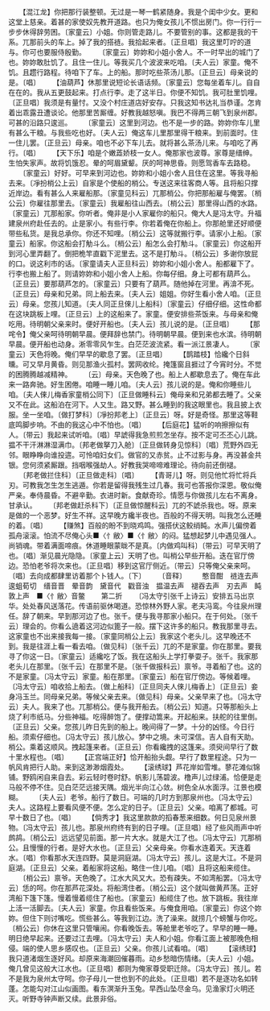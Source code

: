 <!-- { "loadSidebar": true } -->
　　【混江龙】你把那行装整顿。无过是一琴一鹤紧随身。我是个闺中少女。更和这堂上慈亲。着甚的家使奴先教开道路。也只为俺女孩儿不惯出房门。你一行行一步步休得辞劳困。〔家童云〕小姐。你则管走路儿。不要管别的事。这都是我的干系。兀那前头的车上。掉了我的搭裢。我拾起来者。〔正旦唱〕我这里叮咛的道与。你可也要服侍殷勤。
　　〔家童云〕妳妳和小姐小舍人。不一时早出的城门了也。妳妳敢肚饥了。且住一住儿。等我买几个波波来吃咱。〔夫人云〕家童。俺不饥。且趱行路程。待咱下了车。上的船。那时吃些茶汤儿那。〔正旦云〕母亲说的是。〔唱〕
　　【油葫芦】休那里说短论长语话频。〔家童云〕您每坐着车儿。自自在在的。我从五更鼓起来。打点行李。走了这半日。你便不知饥。我可肚里饥哩。〔正旦唱〕我须是有量忖。又没个村庄道店好安存。只我这知书达礼当恭谨。怎肯着出乖露丑遭谈论。他那里苦厮缠。好教我越怒嗔。我巴不得两三朝飞到泉州郡。可甚的沿路只逡巡。
　　〔家童云〕这里到河边。也不是一步的路。妳妳你车儿里有甚么干粮。与我些吃也好。〔夫人云〕俺这车儿里那里得干粮来。到前面时。住一住儿罢。〔正旦云〕母亲。咱也不必下车儿去。就将甚么茶汤儿来。与咱吃了再行。〔唱〕
　　【天下乐】咱是个嫩蕋娇枝一女人。俺那家也波尊。家尊是缙绅。生怕失家声。故将饥饿忍。晕的呵眉黛颦。厌的呵神思昏。则愿驾香车去路稳。
　　〔家童云〕好好。可早来到河边也。妳妳和小姐小舍人且住在这里。等我寻船去来。〔凈扮梢公上云〕自家是个使船的梢公。专送这来往客商人等。且将船只撑近岸边。看有甚么人来雇船那。〔家童见科云〕兀那梢公。你把那船雇与俺罢。〔梢公云〕你雇往那里去。〔家童云〕我雇船往山西去。〔梢公云〕那里得山西的水路。〔家童云〕兀那船家。你听者。俺非是小人家雇你的船只。俺大人是冯太守。升福建泉州府赴任去的。止是家小。有些行李。你若着俺在你船上。你那舱里还好顺便带些私货。是我总承你。你还不知哩。〔梢公云〕这等就搬行李。请家小上船。〔家童云〕船家。你这船会打觔斗么。〔梢公云〕船怎么会打觔斗。〔家童云〕你这船开到河心里弄翻了。倒把桅竿直戳下泥里去。这不是打觔斗。〔梢公云〕多谢你放屁的口。说这利市的话。〔家童请夫人正旦科云〕妳妳和小姐小舍人。船都雇下了。行李也搬上船了。则请妳妳和小姐小舍人上船。你每仔细。身上可都有葫芦么。〔正旦云〕要那葫芦怎的。〔家童云〕只要有了葫芦。随他掉在河里。再渰不死。〔正旦云〕母亲和兄弟。同上船去来。〔夫人云〕姐姐。你好生看小舍人咱。〔正旦云〕母亲。您孩儿知道。〔夫人同正旦倈儿上船科〕〔家童云〕仔细仔细。这性命都在这块跳板上哩。〔正旦云〕上的这船来了。家童。便安排些茶饭来。与母亲和俺吃用。待明朝父亲来时。便好开船也。〔夫人云〕孩儿说的是。〔正旦唱〕
　　【那咤令】俺父亲呵待明朝早晨。便拜辞也禁门。待明朝早晨。便到来也水滨。待明朝早晨。便开船也动身。淅零零风乍生。白茫茫波流紧。看一派江景凄人。
　　〔家童云〕天色将晚。俺们早早的歇息了罢。〔正旦唱〕
　　【鹊踏枝】恰纔个日斜曛。可又早月黄昏。则见那渔火孤村。罢网收纶。掩篷窗且捱过了今宵时分。不觉的困腾腾越减精神。
　　〔云〕母亲。天色晚了也。船上人都歇息去了。俺在车此来一路奔驰。好生困倦。咱睡一睡儿咱。〔夫人云〕孩儿说的是。俺和你睡些儿咱。〔夫人倈儿梅香家童梢公同下〕〔正旦做睡科云〕俺母亲和兄弟都去睡了。父亲又不在此。这船泊在河下。人又生。路又野。甚么睡到的我这眼里也。我且披上衣服。坐一坐咱。〔做打梦科〕〔凈扮邦老上〕〔正旦云〕呀。好是奇怪。那里这等鞋底鸣脚步响。不由的我这心中不怕也。〔唱〕
　　【后庭花】猛听的响擦擦似有人。〔带云〕我起来试听咱。〔唱〕早諕得我急煎煎怎坐存。按不定可丕丕心儿跳。揾不干汗淋淋湿满巾。〔邦老做拏刀入舱〕〔正旦做转身见惊科〕〔唱〕荒野外四无邻。眼睁睁向谁投逩。可怜咱妇女们。做官的又赤贫。止不过影与身。再没甚金共银。您何须紧厮跟。挡咽喉强劫人。好教我哭啼啼难理论。待向前还倒褪。
　　〔邦老做拦住科〕〔正旦做走科〕〔唱〕
　　【青哥儿】呀。则见他忙将忙将兵刃。可教我怎生怎生逃遁。你若是留得我残生过几春。我可也答报你深恩。敬似俺严亲。奉侍晨昏。不避辛勤。衣进时新。食献奇珍。情愿与你做孩儿左右不离身。甘承认。
　　〔邦老做赶杀科下〕〔正旦做惊醒科云〕兀的不諕杀我也。呀。原来是做的一个恶梦。好生不祥。这早晚方纔半夜也。百般的不得天明。叫我怎么还睡的着。〔唱〕
　　【赚煞】百般的盼不到晓鸡鸣。强搭伏这鲛绡盹。水声儿偏傍着孤舟滚滚。怕流不尽俺心头■〈忄敝〉■〈忄敝〉的闷。猛想起梦儿中遇见强人。尚销魂。带着满面啼痕。休道睡眼蒙眬不是真。〔内做鸡叫科〕〔带云〕可早天明了也。〔唱〕渐见晨光隐隐。〔家童上云〕天明了也。叫梢公早些开船。迭在官厅傍边。恐怕老爷将次来也。〔正旦唱〕移到这官厅侧近。〔带云〕只等俺父亲来呵。〔唱〕去向成都肆里访着那个卜钱人。〔下〕
　　〔音释〕
　　憨音酣　裢连去声　逡蛆荀切　缙音晋　晕音韵　黛音代　戳音浊　揾温去声　褪吞去声　刃去声　盹敦上声　■〈忄敝〉音鳖
　　第二折
　　〔冯太守引张千上诗云〕安排五马出京华。处处春风送落花。传语前驱休喝道。恐惊林外野人家。老夫冯鸾。今往泉州理任。辞了朝来。早到那河边了也。张千。便与我寻那家小船只。在于何处。〔张千云〕理会的。你看么遶着这河边似篦子一般。摆下这许多的船只。教我那里寻去。这家童也不出来接我每一接。〔家童同梢公上云〕我家这个老头儿。这早晚还不到。我是往涯上看一看去咱。〔做见科〕〔张千云〕兀的不是家童。你在那里。要我寻了你这一日。〔家童云〕适纔吃了饭。我在这船头上学打拳耍子。张千。我家那老头儿在那里。〔张千云〕在那里不是。〔张千做报科云〕禀爷。寻着船了也。这的不是家童。〔冯太守云〕家童。船在那里。〔家童云〕船在官厅傍边。等候着哩。〔冯太守云〕咱收拾上船去。〔做上船科〕〔正旦同夫人倈儿梅香上〕〔正旦云〕妾身冯玉兰。同母亲兄弟。等候父亲去来。〔做见科〕母亲。父亲早来了也。〔冯太守云〕夫人。我来了也。兀那梢公。便与我开船去。〔梢公云〕知道。只等那船头上烧了利市纸马。分些神福。吃得醉饱了。便撑动篙来。开起船来。扶舵的往里倒。〔正旦云〕父亲。您孩儿昨日先到的船上。晚间得了一梦。十分的凶怪。今日行船。须索仔细也。〔冯太守云〕孩儿放心。梦中之境。未可深信。吉人自有天助。梢公。乘着这顺风。拽起篷来者。〔正旦云〕你看纔拽的这篷来。须臾间早行了数十里水程也。〔唱〕
　　【正宫端正好】恰开船抬头觑。早行了数里程途。只为一帆风肯把行人助。来到这渺渺烟霞处。
　　【滚绣球】芦花岸如雪堆。蓼花滩似锦铺。野鸥闲自来自去。彩云轻时卷时舒。帆影儿荡碧波。橹声儿过绿浦。恰便是走马般不停不住。见白茫茫远接天隅。烟光半向江心敛。树色全从水面浮。江景也模糊。
　　〔夫人云〕老爷。船行了数日。可端的几时方到那泉州也。〔冯太守云〕夫人。这路程上要看风便不便。怎么定的日子。〔正旦云〕父亲。咱离了都城。可早十数日了也。〔唱〕
　　【倘秀才】我这里款款的搯春葱来细数。何日见泉州景物。〔冯太守云〕孩儿也。那泉州府终有到的日子哩。〔正旦唱〕经了些风雨声中听鹧鸪。〔梢公云〕远远望见前面。那一片大水。就是大江了也。〔冯太守云〕兀那梢公。且慢慢的行者。是好大水也。〔正旦云〕父亲母亲。你看水连着天。天连着水。〔唱〕你看那水天连四野。莫是洞庭湖。〔冯太守云〕孩儿。这是大江。不是洞庭湖。〔正旦云〕父亲。着船家将这船。略住一住儿咱。〔唱〕且将这船来缆住。
　　〔梢公云〕禀爷。天色晚了。江水大风又大。恐有疎失。不如湾船罢。〔冯太守云〕恁的呵。你在那芦花深处。将船湾住者。〔梢公云〕这个就叫做黄芦荡。正好湾船下篷下篷。慢着慢着缆住了船也。〔家童云〕船缆住了也。放下跳板。我往岸上活一活脚去。〔夫人云〕家童。你且看些饭来。与俺食用咱。〔家童云〕你这个妳妳。但住下则讨嘴吃。慌些甚么。等我到江边。洗了澡来。就捞几个螃蟹与你吃。〔梢公云〕你休在这里只管嚷闹。你看晚饭去。等舱里老爷吃了。早早的睡一睡。明日绝早起来。还要过江去哩。〔冯太守云〕夫人和小姐。你看江面上被那晚色相侵。端的使人思乡感叹也。〔正旦云〕父亲。你孩儿试看咱。〔唱〕
　　【滚绣球】我只道渚烟生逐好风。却原来海潮回催暮雨。动乡愁暗伤情绪。〔夫人云〕小姐。俺几曾见这般大江水也。〔正旦唱〕都则为俺家尊受职迁除。〔冯太守云〕孩儿。若不是我为泉州太守呵。你子母儿一世也到不的此处。〔正旦唱〕若不是逐功名如转蓬。怎能勾对江山似画图。看东溟渐升玉兔。早西山坠尽金乌。见渔家灯火明还灭。听野寺钟声断又续。此景非俗。
